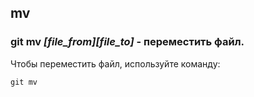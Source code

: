 ## mv

### **git mv *[file_from][file_to]*** - переместить файл.

Чтобы переместить файл, используйте команду:
```bash=
git mv
```